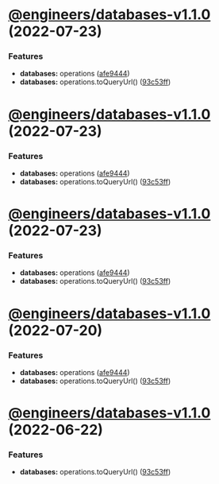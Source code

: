 # [@engineers/databases-v1.1.0](https://github.com/eng-dibo/dibo/compare/@engineers/databases-v1.0.1...@engineers/databases-v1.1.0) (2022-07-23)

### Features

- **databases:** operations ([afe9444](https://github.com/eng-dibo/dibo/commit/afe9444897c42595d58f2010756e6394f1822de7))
- **databases:** operations.toQueryUrl() ([93c53ff](https://github.com/eng-dibo/dibo/commit/93c53ffa5e89faca571dc300761844b3a0b7afc8))

# [@engineers/databases-v1.1.0](https://github.com/eng-dibo/dibo/compare/@engineers/databases-v1.0.1...@engineers/databases-v1.1.0) (2022-07-23)

### Features

- **databases:** operations ([afe9444](https://github.com/eng-dibo/dibo/commit/afe9444897c42595d58f2010756e6394f1822de7))
- **databases:** operations.toQueryUrl() ([93c53ff](https://github.com/eng-dibo/dibo/commit/93c53ffa5e89faca571dc300761844b3a0b7afc8))

# [@engineers/databases-v1.1.0](https://github.com/eng-dibo/dibo/compare/@engineers/databases-v1.0.1...@engineers/databases-v1.1.0) (2022-07-23)

### Features

- **databases:** operations ([afe9444](https://github.com/eng-dibo/dibo/commit/afe9444897c42595d58f2010756e6394f1822de7))
- **databases:** operations.toQueryUrl() ([93c53ff](https://github.com/eng-dibo/dibo/commit/93c53ffa5e89faca571dc300761844b3a0b7afc8))

# [@engineers/databases-v1.1.0](https://github.com/eng-dibo/dibo/compare/@engineers/databases-v1.0.1...@engineers/databases-v1.1.0) (2022-07-20)

### Features

- **databases:** operations ([afe9444](https://github.com/eng-dibo/dibo/commit/afe9444897c42595d58f2010756e6394f1822de7))
- **databases:** operations.toQueryUrl() ([93c53ff](https://github.com/eng-dibo/dibo/commit/93c53ffa5e89faca571dc300761844b3a0b7afc8))

# [@engineers/databases-v1.1.0](https://github.com/eng-dibo/dibo/compare/@engineers/databases-v1.0.1...@engineers/databases-v1.1.0) (2022-06-22)

### Features

- **databases:** operations.toQueryUrl() ([93c53ff](https://github.com/eng-dibo/dibo/commit/93c53ffa5e89faca571dc300761844b3a0b7afc8))
